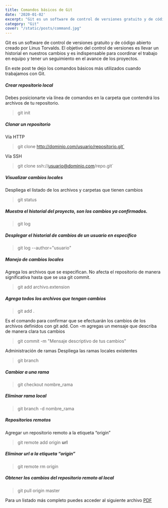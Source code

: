 ```yaml
---
title: Comandos básicos de Git
date: '2020-01-02'
excerpt: "Git es un software de control de versiones gratuito y de código abierto creado por Linus Torvalds. El objetivo del control..."
category: "Git"
cover: "/static/posts/command.jpg"
---
```


Git es un software de control de versiones gratuito y de código abierto creado por Linus Torvalds. El objetivo del control de versiones es llevar un historial en nuestros cambios y es indispensable para coordinar el trabajo en equipo y tener un seguimiento en el avance de los proyectos.

En este post te dejo los comandos básicos más utilizados cuando trabajamos con Git.

<h5>Crear repositorio local</h5>
Debes posicionarte vía línea de comandos en la carpeta que contendrá los archivos de tu repositorio.

> git init

<h5>Clonar un repositorio</h5>

Vía HTTP
> git clone http://dominio.com/usuario/repositorio.git`

Vía SSH
> git clone ssh://usuario@dominio.com/repo.git`

<h5>Visualizar cambios locales</h5>
Despliega el listado de los archivos y carpetas que tienen cambios

> git status

<h5>Muestra el historial del proyecto, son los cambios ya confirmados.</h5>

> git log

<h5>Desplegar el historial de cambios de un usuario en específico</h5>

> git log --author="usuario"

<h5>Manejo de cambios locales</h5>
Agrega los archivos que se especifican. No afecta el repositorio de manera significativa hasta que se usa git commit.

> git add archivo.extension

<h5>Agrega todos los archivos que tengan cambios</h5>

> git add .

Es el comando para confirmar que se efectuarán los cambios de los archivos definidos con git add. Con -m agregas un mensaje que describa de manera clara tus cambios

> git commit -m "Mensaje descriptivo de tus cambios"

Administración de ramas
Despliega las ramas locales existentes

> git branch

<h5>Cambiar a una rama</h5>

> git checkout nombre_rama

<h5>Eliminar rama local</h5>

> git branch -d nombre_rama

<h5>Repositorios remotos</h5>
Agregar un repositorio remoto a la etiqueta “origin”

> git remote add origin **url**

<h5>Eliminar url a la etiqueta “origin”</h5>

> git remote rm origin

<h5>Obtener los cambios del repositorio remoto al local</h5>

> git pull origin master

Para un listado más completo puedes acceder al siguiente archivo <a href="https://github.github.com/training-kit/downloads/es_ES/github-git-cheat-sheet.pdf">PDF</a>